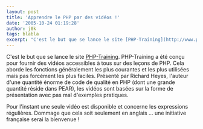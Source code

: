 ```yaml
---
layout: post
title: 'Apprendre le PHP par des vidéos !'
date: '2005-10-24 01:19:28'
author: j0k
tags: blabla
excerpt: "C'est le but que se lance le site [PHP-Training](http://www.php-training.net/).     \nPHP-Training a été conçu pour fournir des vidéos accessibles à tous sur des leçons de PHP. Cela aborde les fonctions généralement les plus courantes et les plus utilisées mais pas forcément les plus faciles.   Présenté par Richard Heyes, l'auteur d'une quantité      …"
---
```


C'est le but que se lance le site [PHP-Training](http://www.php-training.net/).
PHP-Training a été conçu pour fournir des vidéos accessibles à tous sur des leçons de PHP. Cela aborde les fonctions généralement les plus courantes et les plus utilisées mais pas forcément les plus faciles.   Présenté par Richard Heyes, l'auteur d'une quantité énorme de code de qualité en PHP (dont une grande quantité réside dans PEAR), les vidéos sont basées sur la forme de présentation avec pas mal d'exemples pratiques.

Pour l'instant une seule vidéo est disponible et concerne les expressions régulières. Dommage que cela soit seulement en anglais ... une initiative française serai la bienvenue !
